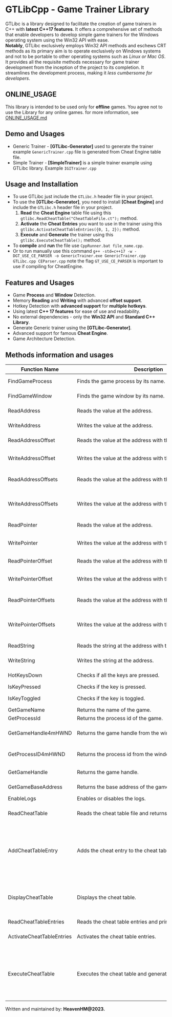 # GTLibCpp - Game Trainer Library

GTLibc is a library designed to facilitate the creation of game trainers in C++ with **latest C++17 features**.
It offers a comprehensive set of methods that enable developers to develop simple game trainers for the Windows operating system using the Win32 API with ease.</br>
**Notably**, GTLibc exclusively employs Win32 API methods and eschews CRT methods as its primary aim is to operate exclusively on Windows systems and not to be portable to other operating systems such as _Linux or Mac OS_.</br>
It provides all the requisite methods necessary for game trainer development from the inception of the project to its completion.
It streamlines the development process, making it _less cumbersome for developers_.</br>

## ONLINE_USAGE

This library is intended to be used only for **offline** games. You agree not to use the Library for any online games.
for more information, see [ONLINE_USAGE.md](ONLINE_USAGE.md)

## Demo and Usages

- Generic Trainer - **[GTLibc-Generator]** used to generate the trainer example `GenericTrainer.cpp` file is generated from Cheat Engine table file.</br>
- Simple Trainer - **[SimpleTrainer]** is a simple trainer example using GTLibc library. Example `IGITrainer.cpp`</br>

## Usage and Installation

- To use GTLibc just include the `GTLibc.h` header file in your project.</br>
- To use the **[GTLibc-Generator]**, you need to install **[Cheat Engine]** and include the `GTLibc.h` header file in your project.</br>
  1. **Read** the **Cheat Engine** table file using this `gtlibc.ReadCheatTable("CheatTableFile.ct");` method.</br>
  2. **Activate** the **Cheat Entries** you want to use in the trainer using this `gtlibc.ActivateCheatTableEntries({0, 1, 2});` method.</br>
  3. **Execute** and **Generate** the trainer using this `gtlibc.ExecuteCheatTable();` method.</br>
- To **compile** and **run** the file use `CppRunner.bat file_name.cpp`.</br>
- Or to run manually use this command `g++ -std=c++17 -w -DGT_USE_CE_PARSER -o GenericTrainer.exe GenericTrainer.cpp GTLibc.cpp CEParser.cpp` note the flag `GT_USE_CE_PARSER` is important to use if compiling for CheatEngine.</br>

## Features and Usages

- Game **Process** and **Window** Detection.
- Memory **Reading** and **Writing** with advanced **offset support**.
- Hotkey Detection with **advanced support** for **multiple hotkeys**.
- Using latest **C++ 17 features** for ease of use and readability.
- No external dependencies - only the **Win32 API** and **Standard C++ Library**.
- Generate Generic trainer using the **[GTLibc-Generator]**.
- Advanced support for famous **Cheat Engine**.
- Game Architecture Detection.

## Methods information and usages

<table>
<thead>
<tr>
<th>Function Name</th>
<th>Description</th>
<th>Example</th>
<th>Signature</th>
</tr>
</thead>
<tbody>
<tr>
<td>FindGameProcess</td>
<td nowrap="">Finds the game process by its name.</td>
<td>Bool found = FindGameProcess("GameName");</td>
<td>Bool FindGameProcess(const std::string &amp;gameName);</td>
</tr>
<tr>
<td>FindGameWindow</td>
<td nowrap="">Finds the game window by its name.</td>
<td>HWND gameWindow = FindGameWindow("GameWindowName");</td>
<td>HWND FindGameWindow(const std::string &amp;windowName);</td>
</tr>
<tr>
<td>ReadAddress</td>
<td nowrap="">Reads the value at the address.</td>
<td>Int value = ReadAddress&lt;int&gt;(0x12345678);</td>
<td>T ReadAddress(DWORD address);</td>
</tr>
<tr>
<td>WriteAddress</td>
<td nowrap="">Writes the value at the address.</td>
<td>Bool result = WriteAddress&lt;int&gt;(0x12345678, 100);</td>
<td>Bool WriteAddress(DWORD address, const T &amp;value);</td>
</tr>
<tr>
<td>ReadAddressOffset</td>
<td nowrap="">Reads the value at the address with the offset.</td>
<td>Int value = ReadAddressOffset&lt;int&gt;(0x12345678, 0x10);</td>
<td>T ReadAddressOffset(DWORD address, const DWORD offset);</td>
</tr>
<tr>
<td>WriteAddressOffset</td>
<td nowrap="">Writes the value at the address with the offset.</td>
<td>Bool result = WriteAddressOffset&lt;int&gt;(0x12345678, 0x10, 100);</td>
<td>Bool WriteAddressOffset(DWORD address, DWORD offset, const T &amp;value);</td>
</tr>
<tr>
<td>ReadAddressOffsets</td>
<td nowrap="">Reads the value at the address with the offsets.</td>
<td>Int value = ReadAddressOffsets&lt;int&gt;(0x12345678, {0x10, 0x20});</td>
<td>T ReadAddressOffsets(DWORD address, const std::vector &amp;offsets);</td>
</tr>
<tr>
<td>WriteAddressOffsets</td>
<td nowrap="">Writes the value at the address with the offsets.</td>
<td>Bool result = WriteAddressOffsets&lt;int&gt;(0x12345678, {0x10, 0x20}, 100);</td>
<td>Bool WriteAddressOffsets(DWORD address, const std::vector &amp;offsets, const T &amp;value);</td>
</tr>
<tr>
<td>ReadPointer</td>
<td nowrap="">Reads the value at the address.</td>
<td>Int value = ReadPointer&lt;int&gt;(0x12345678);</td>
<td>T ReadPointer(DWORD address);</td>
</tr>
<tr>
<td>WritePointer</td>
<td nowrap="">Writes the value at the address with the pointer offset.</td>
<td>Bool result = WritePointer&lt;int&gt;(0x12345678, 0x10, 100);</td>
<td>Bool WritePointer(DWORD address, DWORD pointerOffset, const T &amp;value);</td>
</tr>
<tr>
<td>ReadPointerOffset</td>
<td nowrap="">Reads the value at the address with the pointer offset.</td>
<td>Int value = ReadPointerOffset&lt;int&gt;(0x12345678, 0x10);</td>
<td>T ReadPointerOffset(DWORD address, const DWORD offset);</td>
</tr>
<tr>
<td>WritePointerOffset</td>
<td nowrap="">Writes the value at the address with the pointer and offset.</td>
<td>Bool result = WritePointerOffset&lt;int&gt;(0x12345678, 0x10, 0x20, 100);</td>
<td>Bool WritePointerOffset(DWORD address, DWORD pointerOffset, DWORD offset, const T &amp;value);</td>
</tr>
<tr>
<td>ReadPointerOffsets</td>
<td nowrap="">Reads the value at the address with the pointer offsets.</td>
<td>Int value = ReadPointerOffsets&lt;int&gt;(0x12345678, {0x10, 0x20});</td>
<td>T ReadPointerOffsets(DWORD address, const std::vector &amp;offsets);</td>
</tr>
<tr>
<td>WritePointerOffsets</td>
<td nowrap="">Writes the value at the address with the pointer and offsets.</td>
<td>Bool result = WritePointerOffsets&lt;int&gt;(0x12345678, 0x10, {0x20, 0x30}, 100);</td>
<td>Bool WritePointerOffsets(DWORD address, DWORD pointerOffset, const std::vector &amp;offsets, const T &amp;value);</td>
</tr>
<tr>
<td>ReadString</td>
<td nowrap="">Reads the string at the address with the size.</td>
<td>Std::string value = ReadString(0x12345678, 20);</td>
<td>Std::string ReadString(DWORD address, size_t size);</td>
</tr>
<tr>
<td>WriteString</td>
<td nowrap="">Writes the string at the address.</td>
<td>Bool result = WriteString(0x12345678, "Hello World");</td>
<td>Bool WriteString(DWORD address, const std::string &amp;str);</td>
</tr>
<tr>
<td>HotKeysDown</td>
<td nowrap="">Checks if all the keys are pressed.</td>
<td>Bool isPressed = HotKeysDown({VK_A, VK_B, VK_C});</td>
<td>Bool HotKeysDown(const std::vector &amp;keys);</td>
</tr>
<tr>
<td>IsKeyPressed</td>
<td nowrap="">Checks if the key is pressed.</td>
<td>Bool isPressed = IsKeyPressed(VK_A);</td>
<td>Bool IsKeyPressed(int keycode);</td>
</tr>
<tr>
<td>IsKeyToggled</td>
<td nowrap="">Checks if the key is toggled.</td>
<td>Bool isToggled = IsKeyToggled(VK_CAPITAL);</td>
<td>Bool IsKeyToggled(int keycode);</td>
</tr>
<tr>
<td>GetGameName</td>
<td nowrap="">Returns the name of the game.</td>
<td>Std::string gameName = GetGameName();</td>
<td>Std::string GetGameName();</td>
</tr>
<tr>
<td>GetProcessId</td>
<td nowrap="">Returns the process id of the game.</td>
<td>DWORD processId = GetProcessId();</td>
<td>DWORD GetProcessId();</td>
</tr>
<tr>
<td>GetGameHandle4mHWND</td>
<td nowrap="">Returns the game handle from the window handle.</td>
<td>HANDLE gameHandle = GetGameHandle4mHWND(gameWindow);</td>
<td>HANDLE GetGameHandle4mHWND(HWND hwnd);</td>
</tr>
<tr>
<td>GetProcessID4mHWND</td>
<td nowrap="">Returns the process id from the window handle.</td>
<td>DWORD processId = GetProcessID4mHWND(gameWindow);</td>
<td>DWORD GetProcessID4mHWND(HWND hwnd);</td>
</tr>
<tr>
<td>GetGameHandle</td>
<td nowrap="">Returns the game handle.</td>
<td>HANDLE gameHandle = GetGameHandle();</td>
<td>HANDLE GetGameHandle();</td>
</tr>
<tr>
<td>GetGameBaseAddress</td>
<td nowrap="">Returns the base address of the game.</td>
<td>DWORD baseAddress = GetGameBaseAddress();</td>
<td>DWORD GetGameBaseAddress();</td>
</tr>
<tr>
<td>EnableLogs</td>
<td nowrap="">Enables or disables the logs.</td>
<td>EnableLogs(true);</td>
<td>Void EnableLogs(bool status);</td>
</tr>
<tr>
<td>ReadCheatTable</td>
<td nowrap="">Reads the cheat table file and returns the cheat table.</td>
<td>CheatTable ct = ReadCheatTable("cheatTableFile.ct");</td>
<td>CheatTable ReadCheatTable(const std::string &amp;cheatTableFile, int entries = -1);</td>
</tr>
<tr>
<td>AddCheatTableEntry</td>
<td nowrap="">Adds the cheat entry to the cheat table.</td>
<td>AddCheatTableEntry("Armor", CheatTypes.Integer, 0x07290BC8, {}, {VK_CONTROL, 'M'}, CheatActions.SetValue, "150");</td>
<td>Void AddCheatTableEntry(const std::string &amp;description, const std::string &amp;dataType, const DWORD address, const std::vector &amp;offsets, const std::vector &amp;hotkeys, const std::string &amp;hotkeyAction, const std::string hotkeyValue);</td>
</tr>
<tr>
<td>DisplayCheatTable</td>
<td nowrap="">Displays the cheat table.</td>
<td>DisplayCheatTable();</td>
<td>Void DisplayCheatTable(bool showMenuIndex = true, bool showMenuDescription = true, bool showMenuAction = false, bool showMenuHotkeys = true, bool showMenuValue = false);</td>
</tr>
<tr>
<td>ReadCheatTableEntries</td>
<td nowrap="">Reads the cheat table entries and print their values.</td>
<td>ReadCheatTableEntries();</td>
<td>Void ReadCheatTableEntries();</td>
</tr>
<tr>
<td>ActivateCheatTableEntries</td>
<td nowrap="">Activates the cheat table entries.</td>
<td>ActivateCheatTableEntries({1, 2, 3});</td>
<td>Void ActivateCheatTableEntries(const std::vector &amp;cheatEntryIndex);</td>
</tr>
<tr>
<td>ExecuteCheatTable</td>
<td nowrap="">Executes the cheat table and generate trainer.</td>
<td>ExecuteCheatTable(true, VK_ESCAPE, true, true, false, true);</td>
<td>Void ExecuteCheatTable(bool showTrainerOutput = false, int exitTrainerKey = EXIT_TRAINER_KEY, bool showMenuIndex = true, bool showMenuDescription = true, bool showMenuAction = false, bool showMenuHotkeys = true);</td>
</tr>
</tbody>
</table>

Written and maintained by: **HeavenHM@2023.**
